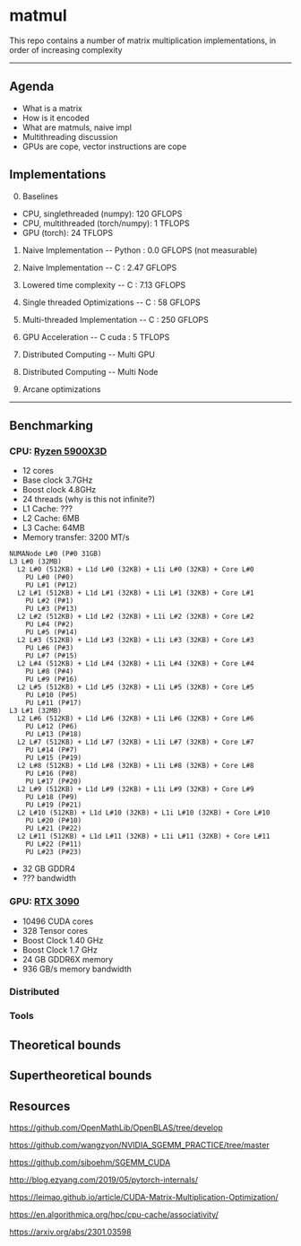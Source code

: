 # matmul 

This repo contains a number of matrix multiplication implementations, in order of increasing complexity

---

## Agenda

- What is a matrix
- How is it encoded
- What are matmuls, naive impl
- Multithreading discussion
- GPUs are cope, vector instructions are cope

## Implementations 

0. Baselines

- CPU, singlethreaded (numpy): 120 GFLOPS
- CPU, multithreaded (torch/numpy): 1 TFLOPS
- GPU (torch): 24 TFLOPS

1. Naive Implementation -- Python : 0.0 GFLOPS (not measurable)

2. Naive Implementation -- C : 2.47 GFLOPS

3. Lowered time complexity -- C : 7.13 GFLOPS

4. Single threaded Optimizations -- C : 58 GFLOPS

5. Multi-threaded Implementation -- C : 250 GFLOPS

6. GPU Acceleration -- C cuda : 5 TFLOPS

7. Distributed Computing -- Multi GPU

8. Distributed Computing -- Multi Node

9. Arcane optimizations


---

## Benchmarking

### CPU: [Ryzen 5900X3D](https://www.amd.com/en/products/processors/desktops/ryzen/5000-series/amd-ryzen-9-5900x.html)
- 12 cores
- Base clock 3.7GHz
- Boost clock 4.8GHz
- 24 threads (why is this not infinite?)
- L1 Cache: ???
- L2 Cache: 6MB
- L3 Cache: 64MB
- Memory transfer: 3200 MT/s


```
NUMANode L#0 (P#0 31GB)
L3 L#0 (32MB)
  L2 L#0 (512KB) + L1d L#0 (32KB) + L1i L#0 (32KB) + Core L#0
    PU L#0 (P#0)
    PU L#1 (P#12)
  L2 L#1 (512KB) + L1d L#1 (32KB) + L1i L#1 (32KB) + Core L#1
    PU L#2 (P#1)
    PU L#3 (P#13)
  L2 L#2 (512KB) + L1d L#2 (32KB) + L1i L#2 (32KB) + Core L#2
    PU L#4 (P#2)
    PU L#5 (P#14)
  L2 L#3 (512KB) + L1d L#3 (32KB) + L1i L#3 (32KB) + Core L#3
    PU L#6 (P#3)
    PU L#7 (P#15)
  L2 L#4 (512KB) + L1d L#4 (32KB) + L1i L#4 (32KB) + Core L#4
    PU L#8 (P#4)
    PU L#9 (P#16)
  L2 L#5 (512KB) + L1d L#5 (32KB) + L1i L#5 (32KB) + Core L#5
    PU L#10 (P#5)
    PU L#11 (P#17)
L3 L#1 (32MB)
  L2 L#6 (512KB) + L1d L#6 (32KB) + L1i L#6 (32KB) + Core L#6
    PU L#12 (P#6)
    PU L#13 (P#18)
  L2 L#7 (512KB) + L1d L#7 (32KB) + L1i L#7 (32KB) + Core L#7
    PU L#14 (P#7)
    PU L#15 (P#19)
  L2 L#8 (512KB) + L1d L#8 (32KB) + L1i L#8 (32KB) + Core L#8
    PU L#16 (P#8)
    PU L#17 (P#20)
  L2 L#9 (512KB) + L1d L#9 (32KB) + L1i L#9 (32KB) + Core L#9
    PU L#18 (P#9)
    PU L#19 (P#21)
  L2 L#10 (512KB) + L1d L#10 (32KB) + L1i L#10 (32KB) + Core L#10
    PU L#20 (P#10)
    PU L#21 (P#22)
  L2 L#11 (512KB) + L1d L#11 (32KB) + L1i L#11 (32KB) + Core L#11
    PU L#22 (P#11)
    PU L#23 (P#23)
```





- 32 GB GDDR4
- ??? bandwidth

### GPU: [RTX 3090](https://www.nvidia.com/en-us/geforce/graphics-cards/30-series/rtx-3090-3090ti/)
- 10496 CUDA cores
- 328 Tensor cores
- Boost Clock 1.40 GHz
- Boost Clock 1.7 GHz
- 24 GB GDDR6X memory
- 936 GB/s memory bandwidth


### Distributed

### Tools

## Theoretical bounds

## Supertheoretical bounds




## Resources

https://github.com/OpenMathLib/OpenBLAS/tree/develop

https://github.com/wangzyon/NVIDIA_SGEMM_PRACTICE/tree/master

https://github.com/siboehm/SGEMM_CUDA

http://blog.ezyang.com/2019/05/pytorch-internals/

https://leimao.github.io/article/CUDA-Matrix-Multiplication-Optimization/

https://en.algorithmica.org/hpc/cpu-cache/associativity/

https://arxiv.org/abs/2301.03598

